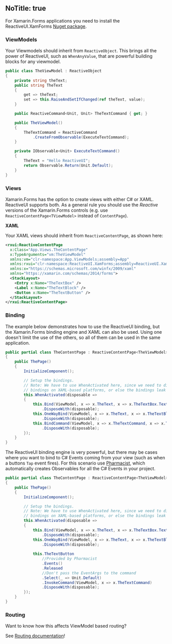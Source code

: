 NoTitle: true
---
For Xamarin.Forms applications you need to install the ReactiveUI.XamForms [Nuget package](https://www.nuget.org/packages/ReactiveUI.XamForms/).

### ViewModels

Your Viewmodels should inherit from `ReactiveObject`. This brings all the power of ReactiveUI, such as `WhenAnyValue`, that are powerful building blocks for any viewmodel.

```csharp
public class TheViewModel : ReactiveObject
{
    private string theText;
    public string TheText
    {
        get => theText;
        set => this.RaiseAndSetIfChanged(ref theText, value);
    }

    public ReactiveCommand<Unit, Unit> TheTextCommand { get; }

    public TheViewModel()
    {
        TheTextCommand = ReactiveCommand
            .CreateFromObservable(ExecuteTextCommand);
    }

    private IObservable<Unit> ExecuteTextCommand()
    {
        TheText = "Hello ReactiveUI";
        return Observable.Return(Unit.Default);
    }
}
```

### Views

Xamarin.Forms has the option to create views with either C# or XAML. ReactiveUI supports both. As a general rule you should use the _Reactive_ versions of the Xamarin.Forms controls (e.g. use `ReactiveContentPage<TViewModel>` instead of `ContentPage`).

**XAML**

Your XAML views should inherit from `ReactiveContentPage`, as shown here:

```xml
<rxui:ReactiveContentPage
  x:Class="App.Views.TheContentPage"
  x:TypeArguments="vm:TheViewModel"          
  xmlns:vm="clr-namespace:App.ViewModels;assembly=App"
  xmlns:rxui="clr-namespace:ReactiveUI.XamForms;assembly=ReactiveUI.XamForms"
  xmlns:x="https://schemas.microsoft.com/winfx/2009/xaml"
  xmlns="https://xamarin.com/schemas/2014/forms">
  <StackLayout>
    <Entry x:Name="TheTextBox" />
    <Label x:Name="TheTextBlock" />
    <Button x:Name="TheTextButton" />
  </StackLayout>
</rxui:ReactiveContentPage>
```

### Binding

The example below demonstrates how to use the ReactiveUI binding, but the Xamarin.Forms binding engine and XAML can also be used. Using one doesn't limit the use of the others, so all of them can be used in the same application.

```csharp
public partial class TheContentPage : ReactiveContentPage<TheViewModel>
{
    public ThePage()
    {
        InitializeComponent();

        // Setup the bindings.
        // Note: We have to use WhenActivated here, since we need to dispose the
        // bindings on XAML-based platforms, or else the bindings leak memory.
        this.WhenActivated(disposable =>
        {
            this.Bind(ViewModel, x => x.TheText, x => x.TheTextBox.Text)
                .DisposeWith(disposable);
            this.OneWayBind(ViewModel, x => x.TheText, x => x.TheTextBlock.Text)
                .DisposeWith(disposable);
            this.BindCommand(ViewModel, x => x.TheTextCommand, x => x.TheTextButton)
                .DisposeWith(disposable);
        });
    }
}
```

The ReactiveUI binding engine is very powerful, but there may be cases where you want to bind to C# Events coming from your view (such as when a buttons `Tap` event fires). For this scenario use [Pharmacist](https://github.com/reactiveui/Pharmacist), which automatically creates Observables for all the C# Events in your project.

```csharp
public partial class TheContentPage : ReactiveContentPage<TheViewModel>
{
    public ThePage()
    {
        InitializeComponent();

        // Setup the bindings.
        // Note: We have to use WhenActivated here, since we need to dispose the
        // bindings on XAML-based platforms, or else the bindings leak memory.
        this.WhenActivated(disposable =>
        {
            this.Bind(ViewModel, x => x.TheText, x => x.TheTextBox.Text)
                .DisposeWith(disposable);
            this.OneWayBind(ViewModel, x => x.TheText, x => x.TheTextBlock.Text)
                .DisposeWith(disposable);
                
            this.TheTextButton
                //Provided by Pharmacist
                .Events()
                .Released
                //Don't pass the EventArgs to the command
                .Select(_ => Unit.Default)
                .InvokeCommand(ViewModel, x => x.TheTextCommand)
                .DisposeWith(disposable);
        });
    }
}
```

### Routing

Want to know how this affects ViewModel based routing?

See [Routing documentation](../routing)!
